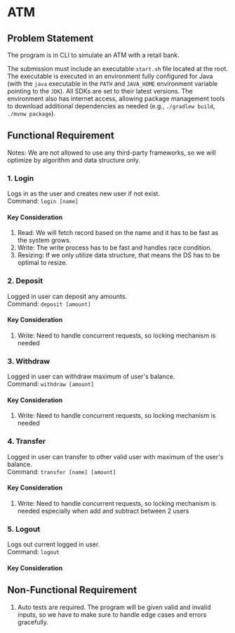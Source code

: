 # ATM

## Problem Statement
The program is in CLI to simulate an ATM with a retail bank.

The submission must include an executable `start.sh` file located at the root. The executable is executed in an environment fully configured for Java (with the `java` executable in the `PATH` and `JAVA_HOME` environment variable pointing to the `JDK`). All SDKs are set to their latest versions. The environment also has internet access, allowing package management tools to download additional dependencies as needed (e.g., `./gradlew build`, `./mvnw package`).

## Functional Requirement
Notes: We are not allowed to use any third-party frameworks, so we will optimize by algorithm and data structure only.

### 1. Login
  Logs in as the user and creates new user if not exist.<br />
  Command: `login [name]`<br />
#### Key Consideration
  1. Read: We will fetch record based on the name and it has to be fast as the system grows.
  2. Write: The write process has to be fast and handles race condition.
  3. Resizing: If we only utilize data structure, that means the DS has to be optimal to resize.

### 2. Deposit
  Logged in user can deposit any amounts.<br />
  Command: `deposit [amount]`<br />
#### Key Consideration
  1. Write: Need to handle concurrent requests, so locking mechanism is needed

### 3. Withdraw
  Logged in user can withdraw maximum of user's balance.<br />
  Command: `withdraw [amount]`<br />
#### Key Consideration
  1. Write: Need to handle concurrent requests, so locking mechanism is needed

### 4. Transfer
  Logged in user can transfer to other valid user with maximum of the user's balance.<br />
  Command: `transfer [name] [amount]`<br />
#### Key Consideration
  1. Write: Need to handle concurrent requests, so locking mechanism is needed especially when add and subtract between 2 users

### 5. Logout
  Logs out current logged in user.<br />
  Command: `logout`<br />
#### Key Consideration

## Non-Functional Requirement
1. Auto tests are required. The program will be given valid and invalid inputs, so we have to make sure to handle edge cases and errors gracefully.
